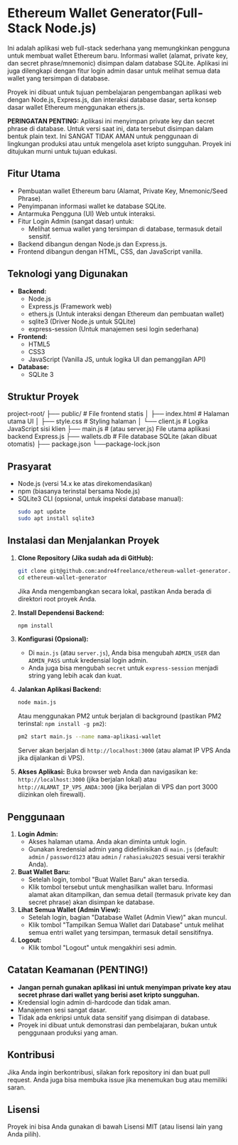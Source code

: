 # Ethereum Wallet Generator(Full-Stack Node.js)

Ini adalah aplikasi web full-stack sederhana yang memungkinkan pengguna untuk membuat wallet Ethereum baru. Informasi wallet (alamat, private key, dan secret phrase/mnemonic) disimpan dalam database SQLite. Aplikasi ini juga dilengkapi dengan fitur login admin dasar untuk melihat semua data wallet yang tersimpan di database.

Proyek ini dibuat untuk tujuan pembelajaran pengembangan aplikasi web dengan Node.js, Express.js, dan interaksi database dasar, serta konsep dasar wallet Ethereum menggunakan ethers.js.

**PERINGATAN PENTING:** Aplikasi ini menyimpan private key dan secret phrase di database. Untuk versi saat ini, data tersebut disimpan dalam bentuk plain text. Ini SANGAT TIDAK AMAN untuk penggunaan di lingkungan produksi atau untuk mengelola aset kripto sungguhan. Proyek ini ditujukan murni untuk tujuan edukasi.

## Fitur Utama

* Pembuatan wallet Ethereum baru (Alamat, Private Key, Mnemonic/Seed Phrase).
* Penyimpanan informasi wallet ke database SQLite.
* Antarmuka Pengguna (UI) Web untuk interaksi.
* Fitur Login Admin (sangat dasar) untuk:
    * Melihat semua wallet yang tersimpan di database, termasuk detail sensitif.
* Backend dibangun dengan Node.js dan Express.js.
* Frontend dibangun dengan HTML, CSS, dan JavaScript vanilla.

## Teknologi yang Digunakan

* **Backend:**
    * Node.js
    * Express.js (Framework web)
    * ethers.js (Untuk interaksi dengan Ethereum dan pembuatan wallet)
    * sqlite3 (Driver Node.js untuk SQLite)
    * express-session (Untuk manajemen sesi login sederhana)
* **Frontend:**
    * HTML5
    * CSS3
    * JavaScript (Vanilla JS, untuk logika UI dan pemanggilan API)
* **Database:**
    * SQLite 3

## Struktur Proyek

project-root/
├── public/ # File frontend statis
│ ├── index.html # Halaman utama UI
│ ├── style.css # Styling halaman
│ └── client.js # Logika JavaScript sisi klien
├── main.js # (atau server.js) File utama aplikasi backend Express.js
├── wallets.db # File database SQLite (akan dibuat otomatis)
├── package.json
└──package-lock.json



## Prasyarat

* Node.js (versi 14.x ke atas direkomendasikan)
* npm (biasanya terinstal bersama Node.js)
* SQLite3 CLI (opsional, untuk inspeksi database manual):
    ```bash
    sudo apt update
    sudo apt install sqlite3
    ```

## Instalasi dan Menjalankan Proyek

1.  **Clone Repository (Jika sudah ada di GitHub):**
    ```bash
    git clone git@github.com:andre4freelance/ethereum-wallet-generator.git
    cd ethereum-wallet-generator
    ```
    Jika Anda mengembangkan secara lokal, pastikan Anda berada di direktori root proyek Anda.

2.  **Install Dependensi Backend:**
    ```bash
    npm install
    ```

3.  **Konfigurasi (Opsional):**
    * Di `main.js` (atau `server.js`), Anda bisa mengubah `ADMIN_USER` dan `ADMIN_PASS` untuk kredensial login admin.
    * Anda juga bisa mengubah `secret` untuk `express-session` menjadi string yang lebih acak dan kuat.

4.  **Jalankan Aplikasi Backend:**
    ```bash
    node main.js
    ```
    Atau menggunakan PM2 untuk berjalan di background (pastikan PM2 terinstal: `npm install -g pm2`):
    ```bash
    pm2 start main.js --name nama-aplikasi-wallet
    ```
    Server akan berjalan di `http://localhost:3000` (atau alamat IP VPS Anda jika dijalankan di VPS).

5.  **Akses Aplikasi:**
    Buka browser web Anda dan navigasikan ke:
    `http://localhost:3000` (jika berjalan lokal)
    atau
    `http://ALAMAT_IP_VPS_ANDA:3000` (jika berjalan di VPS dan port 3000 diizinkan oleh firewall).

## Penggunaan

1.  **Login Admin:**
    * Akses halaman utama. Anda akan diminta untuk login.
    * Gunakan kredensial admin yang didefinisikan di `main.js` (default: `admin` / `password123` atau `admin` / `rahasiaku2025` sesuai versi terakhir Anda).
2.  **Buat Wallet Baru:**
    * Setelah login, tombol "Buat Wallet Baru" akan tersedia.
    * Klik tombol tersebut untuk menghasilkan wallet baru. Informasi alamat akan ditampilkan, dan semua detail (termasuk private key dan secret phrase) akan disimpan ke database.
3.  **Lihat Semua Wallet (Admin View):**
    * Setelah login, bagian "Database Wallet (Admin View)" akan muncul.
    * Klik tombol "Tampilkan Semua Wallet dari Database" untuk melihat semua entri wallet yang tersimpan, termasuk detail sensitifnya.
4.  **Logout:**
    * Klik tombol "Logout" untuk mengakhiri sesi admin.

## Catatan Keamanan (PENTING!)

* **Jangan pernah gunakan aplikasi ini untuk menyimpan private key atau secret phrase dari wallet yang berisi aset kripto sungguhan.**
* Kredensial login admin di-hardcode dan tidak aman.
* Manajemen sesi sangat dasar.
* Tidak ada enkripsi untuk data sensitif yang disimpan di database.
* Proyek ini dibuat untuk demonstrasi dan pembelajaran, bukan untuk penggunaan produksi yang aman.

## Kontribusi

Jika Anda ingin berkontribusi, silakan fork repository ini dan buat pull request. Anda juga bisa membuka issue jika menemukan bug atau memiliki saran.

## Lisensi

Proyek ini bisa Anda gunakan di bawah Lisensi MIT (atau lisensi lain yang Anda pilih).